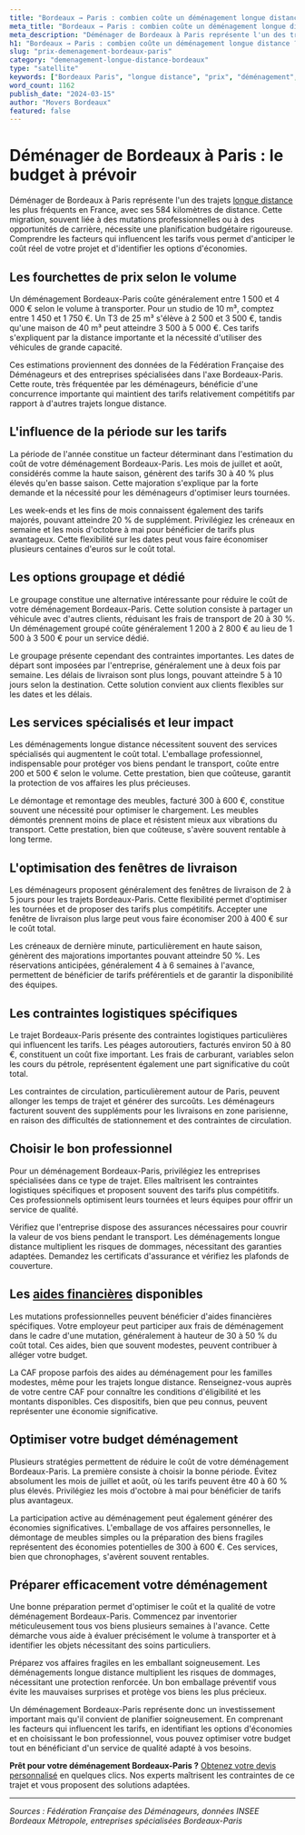 ```yaml
---
title: "Bordeaux → Paris : combien coûte un déménagement longue distance ?"
meta_title: "Bordeaux → Paris : combien coûte un déménagement longue distance ?"
meta_description: "Déménager de Bordeaux à Paris représente l'un des trajets longue distance les plus fréquents en France, avec ses 584 kilomètres de distance. Cette mig."
h1: "Bordeaux → Paris : combien coûte un déménagement longue distance ?"
slug: "prix-demenagement-bordeaux-paris"
category: "demenagement-longue-distance-bordeaux"
type: "satellite"
keywords: ["Bordeaux Paris", "longue distance", "prix", "déménagement", "budget"]
word_count: 1162
publish_date: "2024-03-15"
author: "Movers Bordeaux"
featured: false
---
```



# Déménager de Bordeaux à Paris : le budget à prévoir

Déménager de Bordeaux à Paris représente l'un des trajets [longue distance](/blog/longue-distance/guide) les plus fréquents en France, avec ses 584 kilomètres de distance. Cette migration, souvent liée à des mutations professionnelles ou à des opportunités de carrière, nécessite une planification budgétaire rigoureuse. Comprendre les facteurs qui influencent les tarifs vous permet d'anticiper le coût réel de votre projet et d'identifier les options d'économies.

## Les fourchettes de prix selon le volume

Un déménagement Bordeaux-Paris coûte généralement entre 1 500 et 4 000 € selon le volume à transporter. Pour un studio de 10 m³, comptez entre 1 450 et 1 750 €. Un T3 de 25 m³ s'élève à 2 500 et 3 500 €, tandis qu'une maison de 40 m³ peut atteindre 3 500 à 5 000 €. Ces tarifs s'expliquent par la distance importante et la nécessité d'utiliser des véhicules de grande capacité.

Ces estimations proviennent des données de la Fédération Française des Déménageurs et des entreprises spécialisées dans l'axe Bordeaux-Paris. Cette route, très fréquentée par les déménageurs, bénéficie d'une concurrence importante qui maintient des tarifs relativement compétitifs par rapport à d'autres trajets longue distance.

## L'influence de la période sur les tarifs

La période de l'année constitue un facteur déterminant dans l'estimation du coût de votre déménagement Bordeaux-Paris. Les mois de juillet et août, considérés comme la haute saison, génèrent des tarifs 30 à 40 % plus élevés qu'en basse saison. Cette majoration s'explique par la forte demande et la nécessité pour les déménageurs d'optimiser leurs tournées.

Les week-ends et les fins de mois connaissent également des tarifs majorés, pouvant atteindre 20 % de supplément. Privilégiez les créneaux en semaine et les mois d'octobre à mai pour bénéficier de tarifs plus avantageux. Cette flexibilité sur les dates peut vous faire économiser plusieurs centaines d'euros sur le coût total.

## Les options groupage et dédié

Le groupage constitue une alternative intéressante pour réduire le coût de votre déménagement Bordeaux-Paris. Cette solution consiste à partager un véhicule avec d'autres clients, réduisant les frais de transport de 20 à 30 %. Un déménagement groupé coûte généralement 1 200 à 2 800 € au lieu de 1 500 à 3 500 € pour un service dédié.

Le groupage présente cependant des contraintes importantes. Les dates de départ sont imposées par l'entreprise, généralement une à deux fois par semaine. Les délais de livraison sont plus longs, pouvant atteindre 5 à 10 jours selon la destination. Cette solution convient aux clients flexibles sur les dates et les délais.

## Les services spécialisés et leur impact

Les déménagements longue distance nécessitent souvent des services spécialisés qui augmentent le coût total. L'emballage professionnel, indispensable pour protéger vos biens pendant le transport, coûte entre 200 et 500 € selon le volume. Cette prestation, bien que coûteuse, garantit la protection de vos affaires les plus précieuses.

Le démontage et remontage des meubles, facturé 300 à 600 €, constitue souvent une nécessité pour optimiser le chargement. Les meubles démontés prennent moins de place et résistent mieux aux vibrations du transport. Cette prestation, bien que coûteuse, s'avère souvent rentable à long terme.

## L'optimisation des fenêtres de livraison

Les déménageurs proposent généralement des fenêtres de livraison de 2 à 5 jours pour les trajets Bordeaux-Paris. Cette flexibilité permet d'optimiser les tournées et de proposer des tarifs plus compétitifs. Accepter une fenêtre de livraison plus large peut vous faire économiser 200 à 400 € sur le coût total.

Les créneaux de dernière minute, particulièrement en haute saison, génèrent des majorations importantes pouvant atteindre 50 %. Les réservations anticipées, généralement 4 à 6 semaines à l'avance, permettent de bénéficier de tarifs préférentiels et de garantir la disponibilité des équipes.

## Les contraintes logistiques spécifiques

Le trajet Bordeaux-Paris présente des contraintes logistiques particulières qui influencent les tarifs. Les péages autoroutiers, facturés environ 50 à 80 €, constituent un coût fixe important. Les frais de carburant, variables selon les cours du pétrole, représentent également une part significative du coût total.

Les contraintes de circulation, particulièrement autour de Paris, peuvent allonger les temps de trajet et générer des surcoûts. Les déménageurs facturent souvent des suppléments pour les livraisons en zone parisienne, en raison des difficultés de stationnement et des contraintes de circulation.

## Choisir le bon professionnel

Pour un déménagement Bordeaux-Paris, privilégiez les entreprises spécialisées dans ce type de trajet. Elles maîtrisent les contraintes logistiques spécifiques et proposent souvent des tarifs plus compétitifs. Ces professionnels optimisent leurs tournées et leurs équipes pour offrir un service de qualité.

Vérifiez que l'entreprise dispose des assurances nécessaires pour couvrir la valeur de vos biens pendant le transport. Les déménagements longue distance multiplient les risques de dommages, nécessitant des garanties adaptées. Demandez les certificats d'assurance et vérifiez les plafonds de couverture.

## Les [aides financières](/blog/etudiant/aide-financiere-demenagement-etudiant) disponibles

Les mutations professionnelles peuvent bénéficier d'aides financières spécifiques. Votre employeur peut participer aux frais de déménagement dans le cadre d'une mutation, généralement à hauteur de 30 à 50 % du coût total. Ces aides, bien que souvent modestes, peuvent contribuer à alléger votre budget.

La CAF propose parfois des aides au déménagement pour les familles modestes, même pour les trajets longue distance. Renseignez-vous auprès de votre centre CAF pour connaître les conditions d'éligibilité et les montants disponibles. Ces dispositifs, bien que peu connus, peuvent représenter une économie significative.

## Optimiser votre budget déménagement

Plusieurs stratégies permettent de réduire le coût de votre déménagement Bordeaux-Paris. La première consiste à choisir la bonne période. Évitez absolument les mois de juillet et août, où les tarifs peuvent être 40 à 60 % plus élevés. Privilégiez les mois d'octobre à mai pour bénéficier de tarifs plus avantageux.

La participation active au déménagement peut également générer des économies significatives. L'emballage de vos affaires personnelles, le démontage de meubles simples ou la préparation des biens fragiles représentent des économies potentielles de 300 à 600 €. Ces services, bien que chronophages, s'avèrent souvent rentables.

## Préparer efficacement votre déménagement

Une bonne préparation permet d'optimiser le coût et la qualité de votre déménagement Bordeaux-Paris. Commencez par inventorier méticuleusement tous vos biens plusieurs semaines à l'avance. Cette démarche vous aide à évaluer précisément le volume à transporter et à identifier les objets nécessitant des soins particuliers.

Préparez vos affaires fragiles en les emballant soigneusement. Les déménagements longue distance multiplient les risques de dommages, nécessitant une protection renforcée. Un bon emballage préventif vous évite les mauvaises surprises et protège vos biens les plus précieux.

Un déménagement Bordeaux-Paris représente donc un investissement important mais qu'il convient de planifier soigneusement. En comprenant les facteurs qui influencent les tarifs, en identifiant les options d'économies et en choisissant le bon professionnel, vous pouvez optimiser votre budget tout en bénéficiant d'un service de qualité adapté à vos besoins.

**Prêt pour votre déménagement Bordeaux-Paris ?** [Obtenez votre devis personnalisé](/blog/devis/guide) en quelques clics. Nos experts maîtrisent les contraintes de ce trajet et vous proposent des solutions adaptées.

---

*Sources : Fédération Française des Déménageurs, données INSEE Bordeaux Métropole, entreprises spécialisées Bordeaux-Paris*
